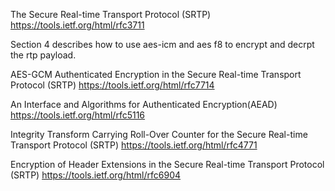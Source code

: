 The Secure Real-time Transport Protocol (SRTP)
https://tools.ietf.org/html/rfc3711

Section 4 describes how to use aes-icm and aes f8 to encrypt and decrpt the rtp payload.

AES-GCM Authenticated Encryption in the Secure Real-time Transport Protocol (SRTP)
https://tools.ietf.org/html/rfc7714

An Interface and Algorithms for Authenticated Encryption(AEAD)
https://tools.ietf.org/html/rfc5116

Integrity Transform Carrying Roll-Over Counter for the Secure Real-time Transport Protocol (SRTP)
https://tools.ietf.org/html/rfc4771

Encryption of Header Extensions in the Secure Real-time Transport Protocol (SRTP)
https://tools.ietf.org/html/rfc6904
